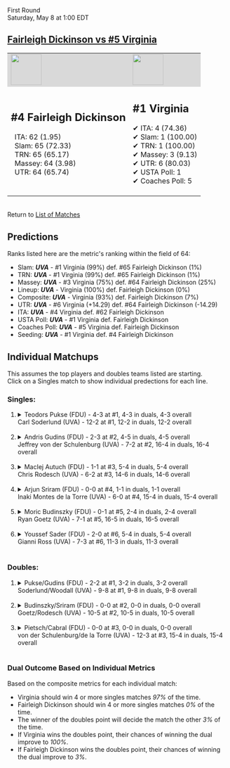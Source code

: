 First Round  
Saturday, May 8 at 1:00 EDT
## [Fairleigh Dickinson vs #5 Virginia](https://www.ncaa.com/game/5833378) 

<table><tr style="background-color: #d9d9d9 !important"><td><img src="https://www.ncaa.com/sites/default/files/images/logos/schools/f/fairleigh-dickinson.70.png" width="70" height="70" /></td><td><img src="https://www.ncaa.com/sites/default/files/images/logos/schools/v/virginia.70.png" width="70" height="70" /></td></tr><tr>
<td>  

<h2>#4 Fairleigh Dickinson</h2>  
&nbsp; ITA: 62 (1.95)<br>  
&nbsp; Slam: 65 (72.33)<br>  
&nbsp; TRN: 65 (65.17)<br>  
&nbsp; Massey: 64 (3.98)<br>  
&nbsp; UTR: 64 (65.74)<br>  
<br>  

</td>
<td>  

<h2>#1 Virginia</h2>  
&#10004; ITA: 4 (74.36)<br>  
&#10004; Slam: 1 (100.00)<br>  
&#10004; TRN: 1 (100.00)<br>  
&#10004; Massey: 3 (9.13)<br>  
&#10004; UTR: 6 (80.03)<br>  
&#10004; USTA Poll: 1<br>  
&#10004; Coaches Poll: 5<br>  
<br>  

</td>
</tr></table>  


<br>Return to [List of Matches](../index.md)  

## Predictions  

Ranks listed here are the metric's ranking within the field of 64:  
- Slam: ***UVA*** - #1 Virginia (99%) def. #65 Fairleigh Dickinson (1%)  
- TRN: ***UVA*** - #1 Virginia (99%) def. #65 Fairleigh Dickinson (1%)  
- Massey: ***UVA*** - #3 Virginia (75%) def. #64 Fairleigh Dickinson (25%)  
- Lineup: ***UVA*** - Virginia (100%) def. Fairleigh Dickinson (0%)  
- Composite: ***UVA*** - Virginia (93%) def. Fairleigh Dickinson (7%)  
- UTR: ***UVA*** - #6 Virginia (+14.29) def. #64 Fairleigh Dickinson (-14.29)  
- ITA: ***UVA*** - #4 Virginia def. #62 Fairleigh Dickinson  
- USTA Poll: ***UVA*** - #1 Virginia def. Fairleigh Dickinson  
- Coaches Poll: ***UVA*** - #5 Virginia def. Fairleigh Dickinson  
- Seeding: ***UVA*** - #1 Virginia def. #4 Fairleigh Dickinson  

## Individual Matchups  
This assumes the top players and doubles teams listed are starting.  
Click on a Singles match to show individual predections for each line.  

### Singles:  

<ol>
<li><details>
<summary markdown="span">Teodors Pukse (FDU) - 4-3 at #1, 4-3 in duals, 4-3 overall<br>Carl Soderlund (UVA) - 12-2 at #1, 12-2 in duals, 12-2 overall</summary>
<h4>Predictions</h4><ul>
<li>Slam: <b><i>FDU</i></b> - Pukse (100%) def. Soderlund (0%)</li>  
<li>TRN: <b><i>FDU</i></b> - Pukse (100%) def. Soderlund (0%)</li>  
<li>UTR: <b><i>FDU</i></b> - Pukse (100%) def. Soderlund (0%)</li>  
<li>Composite: <b><i>FDU</i></b> - Pukse (93%) def. Soderlund (7%)</li>  
<li>ITA: <b><i>UVA</i></b> - Soderlund (48.38) def. Pukse (1.52)</li>  
</ul>
</details>&nbsp;</li>
<li><details>
<summary markdown="span">Andris Gudins (FDU) - 2-3 at #2, 4-5 in duals, 4-5 overall<br>Jeffrey von der Schulenburg (UVA) - 7-2 at #2, 16-4 in duals, 16-4 overall</summary>
<h4>Predictions</h4><ul>
<li>Slam: <b><i>UVA</i></b> - Schulenburg (99%) def. Gudins (1%)</li>  
<li>TRN: <b><i>UVA</i></b> - Schulenburg (99%) def. Gudins (1%)</li>  
<li>Massey: <b><i>UVA</i></b> - Schulenburg (75%) def. Gudins (25%)</li>  
<li>UTR: <b><i>UVA</i></b> - Schulenburg (99%) def. Gudins (1%)</li>  
<li>Composite: <b><i>UVA</i></b> - Schulenburg (93%) def. Gudins (7%)</li>  
<li>ITA: <b><i>UVA</i></b> - Schulenburg (18.39) def. Gudins (1.26)</li>  
</ul>
</details>&nbsp;</li>
<li><details>
<summary markdown="span">MacIej Autuch (FDU) - 1-1 at #3, 5-4 in duals, 5-4 overall<br>Chris Rodesch (UVA) - 6-2 at #3, 14-6 in duals, 14-6 overall</summary>
<h4>Predictions</h4><ul>
<li>Slam: <b><i>UVA</i></b> - Rodesch (99%) def. Autuch (1%)</li>  
<li>TRN: <b><i>UVA</i></b> - Rodesch (99%) def. Autuch (1%)</li>  
<li>Massey: <b><i>UVA</i></b> - Rodesch (75%) def. Autuch (25%)</li>  
<li>UTR: <b><i>UVA</i></b> - Rodesch (99%) def. Autuch (1%)</li>  
<li>Composite: <b><i>UVA</i></b> - Rodesch (93%) def. Autuch (7%)</li>  
<li>ITA: <b><i>UVA</i></b> - Rodesch (3.82) def. Autuch (1.74)</li>  
</ul>
</details>&nbsp;</li>
<li><details>
<summary markdown="span">Arjun Sriram (FDU) - 0-0 at #4, 1-1 in duals, 1-1 overall<br>Inaki Montes de la Torre (UVA) - 6-0 at #4, 15-4 in duals, 15-4 overall</summary>
<h4>Predictions</h4><ul>
<li>Slam: <b><i>UVA</i></b> - Torre (100%) def. Sriram (0%)</li>  
<li>TRN: <b><i>UVA</i></b> - Torre (100%) def. Sriram (0%)</li>  
<li>Massey: <b><i>UVA</i></b> - Torre (75%) def. Sriram (25%)</li>  
<li>UTR: <b><i>UVA</i></b> - Torre (99%) def. Sriram (1%)</li>  
<li>Composite: <b><i>UVA</i></b> - Torre (93%) def. Sriram (7%)</li>  
<li>ITA: <b><i>UVA</i></b> - Torre (12.34) def. Sriram (0.00)</li>  
</ul>
</details>&nbsp;</li>
<li><details>
<summary markdown="span">Moric Budinszky (FDU) - 0-1 at #5, 2-4 in duals, 2-4 overall<br>Ryan Goetz (UVA) - 7-1 at #5, 16-5 in duals, 16-5 overall</summary>
<h4>Predictions</h4><ul>
<li>Slam: <b><i>UVA</i></b> - Goetz (99%) def. Budinszky (1%)</li>  
<li>TRN: <b><i>UVA</i></b> - Goetz (99%) def. Budinszky (1%)</li>  
<li>Massey: <b><i>UVA</i></b> - Goetz (75%) def. Budinszky (25%)</li>  
<li>UTR: <b><i>UVA</i></b> - Goetz (99%) def. Budinszky (1%)</li>  
<li>Composite: <b><i>UVA</i></b> - Goetz (93%) def. Budinszky (7%)</li>  
<li>ITA: <b><i>UVA</i></b> - Goetz (6.09) def. Budinszky (0.00)</li>  
</ul>
</details>&nbsp;</li>
<li><details>
<summary markdown="span">Youssef Sader (FDU) - 2-0 at #6, 5-4 in duals, 5-4 overall<br>Gianni Ross (UVA) - 7-3 at #6, 11-3 in duals, 11-3 overall</summary>
<h4>Predictions</h4><ul>
<li>Slam: <b><i>UVA</i></b> - Ross (99%) def. Sader (1%)</li>  
<li>TRN: <b><i>UVA</i></b> - Ross (99%) def. Sader (1%)</li>  
<li>Massey: <b><i>UVA</i></b> - Ross (75%) def. Sader (25%)</li>  
<li>UTR: <b><i>UVA</i></b> - Ross (99%) def. Sader (1%)</li>  
<li>Composite: <b><i>UVA</i></b> - Ross (93%) def. Sader (7%)</li>  
<li>ITA: <b><i>UVA</i></b> - Ross (2.67) def. Sader (1.68)</li>  
</ul>
</details>&nbsp;</li>
</ol>

### Doubles:  

<ol>
<li><details>
<summary markdown="span">Pukse/Gudins (FDU) - 2-2 at #1, 3-2 in duals, 3-2 overall<br>Soderlund/Woodall (UVA) - 9-8 at #1, 9-8 in duals, 9-8 overall</summary>
<br>Sorry, we don't have any metrics for this match
</details>&nbsp;</li>
<li><details>
<summary markdown="span">Budinszky/Sriram (FDU) - 0-0 at #2, 0-0 in duals, 0-0 overall<br>Goetz/Rodesch (UVA) - 10-5 at #2, 10-5 in duals, 10-5 overall</summary>
<br>Sorry, we don't have any metrics for this match
</details>&nbsp;</li>
<li><details>
<summary markdown="span">Pietsch/Cabral (FDU) - 0-0 at #3, 0-0 in duals, 0-0 overall<br>von der Schulenburg/de la Torre (UVA) - 12-3 at #3, 15-4 in duals, 15-4 overall</summary>
<br>Sorry, we don't have any metrics for this match
</details>&nbsp;</li>
</ol>

### Dual Outcome Based on Individual Metrics  

Based on the composite metrics for each individual match:  
- Virginia should win 4 or more singles matches _97%_ of the time.
- Fairleigh Dickinson should win 4 or more singles matches _0%_ of the time.
- The winner of the doubles point will decide the match the other _3%_ of the time.
- If Virginia wins the doubles point, their chances of winning the dual improve to _100%_.
- If Fairleigh Dickinson wins the doubles point, their chances of winning the dual improve to _3%_.
